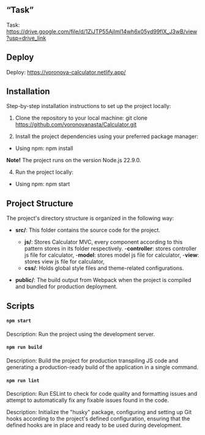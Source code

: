  ## “Task” 
 Task: https://drive.google.com/file/d/1ZiJTP55AjIml14wh6x05yd99flX_J3wB/view?usp=drive_link

 ## Deploy
 Deploy: https://voronova-calculator.netlify.app/

 ## Installation

Step-by-step installation instructions to set up the project locally:

1. Clone the repository to your local machine:
   git clone https://github.com/voronovanasta/Calculator.git

2. Install the project dependencies using your preferred package manager:

- Using npm:
  npm install

**Note!** The project runs on the version Node.js 22.9.0.

4. Run the project locally:

- Using npm:
  npm start

## Project Structure

The project's directory structure is organized in the following way:

- **src/**: This folder contains the source code for the project.

  - **js/**: Stores Calculator MVC, every component according to this pattern stores in its folder respectively.
    -**controller**: stores controller js file for calculator,
    -**model**: stores model js file for calculator,
    -**view**: stores view js file for calculator,
  - **css/**:  Holds global style files and theme-related configurations.

- **public/**: The build output from Webpack when the project is compiled and bundled for production deployment.

## Scripts

#### `npm start`

Description: Run the project using the development server.

#### `npm run build`

Description: Build the project for production transpiling JS code and generating a production-ready build of the application in a single command.

#### `npm run lint`

Description: Run ESLint to check for code quality and formatting issues and attempt to automatically fix any fixable issues found in the code.

Description: Initialize the "husky" package, configuring and setting up Git hooks according to the project's defined configuration, ensuring that the defined hooks are in place and ready to be used during development.
